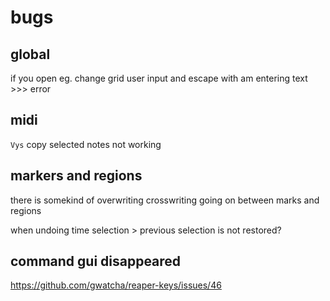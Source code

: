 # bugs

## global

if you open eg. change grid user input and escape with am entering text >>> error

## midi

`Vys` copy selected notes not working

## markers and regions

there is somekind of overwriting crosswriting going on between marks and regions

when undoing time selection > previous selection is not restored?

## command gui disappeared

https://github.com/gwatcha/reaper-keys/issues/46
